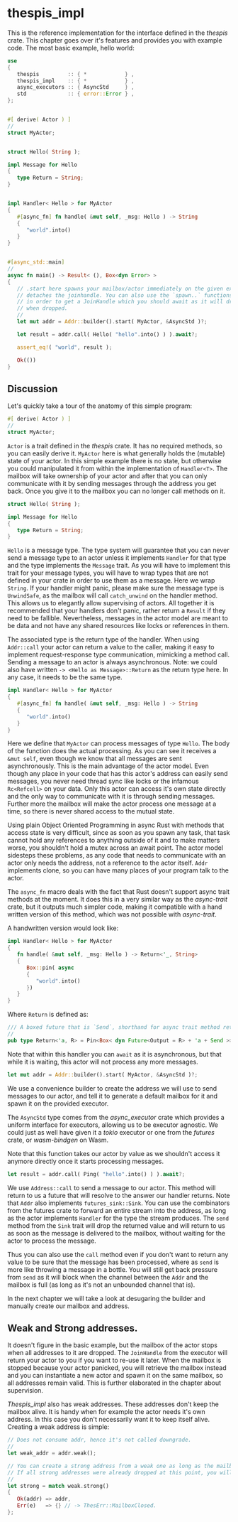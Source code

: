 # thespis_impl

This is the reference implementation for the interface defined in the _thespis_ crate. This chapter goes over it's features and provides you with example code. The most basic example, hello world:

```rust
use
{
   thespis         :: { *            } ,
   thespis_impl    :: { *            } ,
   async_executors :: { AsyncStd     } ,
   std             :: { error::Error } ,
};


#[ derive( Actor ) ]
//
struct MyActor;


struct Hello( String );

impl Message for Hello
{
   type Return = String;
}


impl Handler< Hello > for MyActor
{
   #[async_fn] fn handle( &mut self, _msg: Hello ) -> String
   {
      "world".into()
   }
}


#[async_std::main]
//
async fn main() -> Result< (), Box<dyn Error> >
{
   // .start here spawns your mailbox/actor immediately on the given executor and
   // detaches the joinhandle. You can also use the `spawn..` functions on the builder
   // in order to get a JoinHandle which you should await as it will drop the mailbox
   // when dropped.
   //
   let mut addr = Addr::builder().start( MyActor, &AsyncStd )?;

   let result = addr.call( Hello( "hello".into() ) ).await?;

   assert_eq!( "world", result );

   Ok(())
}
```

## Discussion

Let's quickly take a tour of the anatomy of this simple program:

```rust
#[ derive( Actor ) ]
//
struct MyActor;
```

`Actor` is a trait defined in the _thespis_ crate. It has no required methods, so you can easily derive it. `MyActor` here is what generally holds the (mutable) state of your actor. In this simple example there is no state, but otherwise you could manipulated it from within the implementation of `Handler<T>`. The mailbox will take ownership of your actor and after that you can only communicate with it by sending messages through the address you get back. Once you give it to the mailbox you can no longer call methods on it.

```rust
struct Hello( String );

impl Message for Hello
{
   type Return = String;
}
```

`Hello` is a message type. The type system will guarantee that you can never send a message type to an actor unless it implements `Handler` for that type and the type implements the `Message` trait. As you will have to implement this trait for your message types, you will have to wrap types that are not defined in your crate in order to use them as a message. Here we wrap `String`. If your handler might panic, please make sure the message type is `UnwindSafe`, as the mailbox will call `catch_unwind` on the handler method. This allows us to elegantly allow supervising of actors. All together it is recommended that your handlers don't panic, rather return a `Result` if they need to be fallible. Nevertheless, messages in the actor model are meant to be data and not have any shared resources like locks or references in them.

The associated type is the return type of the handler. When using `Addr::call` your actor can return a value to the caller, making it easy to implement request-response type communication, mimicking a method call. Sending a message to an actor is always asynchronous. Note: we could also have written `-> <Hello as Message>::Return` as the return type here. In any case, it needs to be the same type.

```rust
impl Handler< Hello > for MyActor
{
   #[async_fn] fn handle( &mut self, _msg: Hello ) -> String
   {
      "world".into()
   }
}
```

Here we define that `MyActor` can process messages of type `Hello`. The body of the function does the actual processing. As you can see it receives a `&mut self`, even though we know that all messages are sent asynchronously. This is the main advantage of the actor model. Even though any place in your code that has this actor's address can easily send messages, you never need thread sync like locks or the infamous `Rc<Refcell>` on your data. Only this actor can access it's own state directly and the only way to communicate with it is through sending messages. Further more the mailbox will make the actor process one message at a time, so there is never shared access to the mutual state.

Using plain Object Oriented Programming in async Rust with methods that access state is very difficult, since as soon as you spawn any task, that task cannot hold any references to anything outside of it and to make matters worse, you shouldn't hold a mutex across an await point. The actor model sidesteps these problems, as any code that needs to communicate with an actor only needs the address, not a reference to the actor itself. `Addr` implements clone, so you can have many places of your program talk to the actor.

The `async_fn` macro deals with the fact that Rust doesn't support async trait methods at the moment. It does this in a very similar way as the _async-trait_ crate, but it outputs much simpler code, making it compatible with a hand written version of this method, which was not possible with _async-trait_.

A handwritten version would look like:

```rust
impl Handler< Hello > for MyActor
{
   fn handle( &mut self, _msg: Hello ) -> Return<'_, String>
   {
      Box::pin( async
      {
         "world".into()
      })
   }
}
```

Where `Return` is defined as:

```rust
/// A boxed future that is `Send`, shorthand for async trait method return types.
//
pub type Return<'a, R> = Pin<Box< dyn Future<Output = R> + 'a + Send >>;
```

Note that within this handler you can `await` as it is asynchronous, but that while it is waiting, this actor will not process any more messages.

```rust
let mut addr = Addr::builder().start( MyActor, &AsyncStd )?;
```

We use a convenience builder to create the address we will use to send messages to our actor, and tell it to
generate a default mailbox for it and spawn it on the provided executor.

The `AsyncStd` type comes from the _async_executor_ crate which provides a uniform interface for executors,
allowing us to be executor agnostic. We could just as well have given it a _tokio_ executor or one from the _futures_ crate, or _wasm-bindgen_ on Wasm.

Note that this function takes our actor by value as we shouldn't access it anymore directly once it starts processing messages.

```rust
let result = addr.call( Ping( "hello".into() ) ).await?;
```

We use `Address::call` to send a message to our actor. This method will return to us a future that will resolve to the answer our handler returns. Note that `Addr` also implements `futures_sink::Sink`. You can use the combinators from the futures crate to forward an entire stream into the address, as long as the actor implements `Handler` for the type the stream produces. The `send` method from the `Sink` trait will drop the returned value and will return to us as soon as the message is delivered to the mailbox, without waiting for the actor to process the message.

Thus you can also use the `call` method even if you don't want to return any value to be sure that the message has been processed, where as `send` is more like throwing a message in a bottle. You will still get back pressure from `send` as it will block when the channel between the `Addr` and the mailbox is full (as long as it's not an unbounded channel that is).

In the next chapter we will take a look at desugaring the builder and manually create our mailbox and address.


## Weak and Strong addresses.

It doesn't figure in the basic example, but the mailbox of the actor stops when all addresses to it are dropped. The `JoinHandle` from the executor will return your actor to you if you want to re-use it later. When the mailbox is stopped because your actor panicked, you will retrieve the mailbox instead and you can instantiate a new actor and spawn it on the same mailbox, so all addresses remain valid. This is further elaborated in the chapter about supervision.

_Thespis_impl_ also has weak addresses. These addresses don't keep the mailbox alive. It is handy when for example the actor needs it's own address. In this case you don't necessarily want it to keep itself alive. Creating a weak address is simple:

```rust
// Does not consume addr, hence it's not called downgrade.
//
let weak_addr = addr.weak();

// You can create a strong address from a weak one as long as the mailbox is still open.
// If all strong addresses were already dropped at this point, you will get an error instead.
//
let strong = match weak.strong()
{
   Ok(addr) => addr,
   Err(e)   => {} // -> ThesErr::MailboxClosed.
};
```


